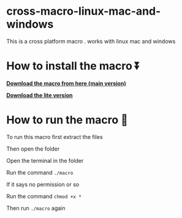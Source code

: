 # cross-macro-linux-mac-and-windows
This is a cross platform macro . works with linux mac and windows 

# How to install the macro ⏬
**[Download the macro from here (main version)](https://drive.google.com/file/d/1rnUW-3sBIxWaHw1mmhDMnS_wQ7LiRU7F/view?usp=sharing)**

**[Download the lite version](https://drive.google.com/file/d/12ThENmIUlkCXPQYMISUtBTVrDDgUc3WU/view?usp=sharing)**

# How to run the macro 🔖

To run this macro first extract the files

Then open the folder

Open the terminal in the folder

Run the command ```./macro```

If it says no permission or so

Run the command ```chmod +x *```

Then run `./macro` again


